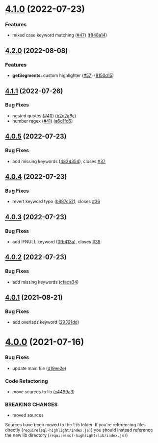 # [4.1.0](https://github.com/scriptcoded/sql-highlight/compare/v4.0.5...v4.1.0) (2022-07-23)


### Features

* mixed case keyword matching ([#47](https://github.com/scriptcoded/sql-highlight/issues/47)) ([f848a14](https://github.com/scriptcoded/sql-highlight/commit/f848a140d43df140e77e003a0c6914b61560e708))

## [4.2.0](https://github.com/scriptcoded/sql-highlight/compare/v4.1.1...v4.2.0) (2022-08-08)


### Features

* **getSegments:** custom highlighter ([#57](https://github.com/scriptcoded/sql-highlight/issues/57)) ([8150d15](https://github.com/scriptcoded/sql-highlight/commit/8150d158d524e9b4999a8da04b2623cca38132ff))

## [4.1.1](https://github.com/scriptcoded/sql-highlight/compare/v4.1.0...v4.1.1) (2022-07-26)


### Bug Fixes

* nested quotes ([#40](https://github.com/scriptcoded/sql-highlight/issues/40)) ([b2c2a6c](https://github.com/scriptcoded/sql-highlight/commit/b2c2a6c4b1bf3370b3dd0da6af36838e4e08e644))
* number regex ([#41](https://github.com/scriptcoded/sql-highlight/issues/41)) ([a6d1fd6](https://github.com/scriptcoded/sql-highlight/commit/a6d1fd640e115583d9e69d82ef1fb429f5b3da1b))

## [4.0.5](https://github.com/scriptcoded/sql-highlight/compare/v4.0.4...v4.0.5) (2022-07-23)


### Bug Fixes

* add missing keywords ([4834354](https://github.com/scriptcoded/sql-highlight/commit/483435477653dcc355f79d6bc24401d5151fa0c0)), closes [#37](https://github.com/scriptcoded/sql-highlight/issues/37)

## [4.0.4](https://github.com/scriptcoded/sql-highlight/compare/v4.0.3...v4.0.4) (2022-07-23)


### Bug Fixes

* revert keyword typo ([b887c52](https://github.com/scriptcoded/sql-highlight/commit/b887c52cae1571ef71ef5ab79c0607d339b4391d)), closes [#36](https://github.com/scriptcoded/sql-highlight/issues/36)

## [4.0.3](https://github.com/scriptcoded/sql-highlight/compare/v4.0.2...v4.0.3) (2022-07-23)


### Bug Fixes

* add IFNULL keyword ([0fb413a](https://github.com/scriptcoded/sql-highlight/commit/0fb413a21547c9b033e66613dc15c53446ca5591)), closes [#39](https://github.com/scriptcoded/sql-highlight/issues/39)

## [4.0.2](https://github.com/scriptcoded/sql-highlight/compare/v4.0.1...v4.0.2) (2022-07-23)


### Bug Fixes

* add missing keywords ([cfaca34](https://github.com/scriptcoded/sql-highlight/commit/cfaca34d46bb894e6b4968dae8bfae84be391b22))

## [4.0.1](https://github.com/scriptcoded/sql-highlight/compare/v4.0.0...v4.0.1) (2021-08-21)


### Bug Fixes

* add overlaps keyword ([29321dd](https://github.com/scriptcoded/sql-highlight/commit/29321ddcb55fb9e9859c07887bc1d81567ba1181))

# [4.0.0](https://github.com/scriptcoded/sql-highlight/compare/v3.3.5...v4.0.0) (2021-07-16)


### Bug Fixes

* update main file ([d19ee2e](https://github.com/scriptcoded/sql-highlight/commit/d19ee2efa671740dad8bf0369c8ead84ed82373f))


### Code Refactoring

* move sources to lib ([c4499a3](https://github.com/scriptcoded/sql-highlight/commit/c4499a34f12ea3383a172a15ae9beefcc1c73edb))


### BREAKING CHANGES

* moved sources

Sources have been moved to the `lib` folder. If you're referencing files
directly (`require(sql-highlight/index.js)`) you should instead
reference the new lib directory (`require(sql-highlight/lib/index.js)`)
